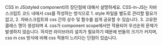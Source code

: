 CSS in JS(styled component)의 장단점에 대해서 설명하세요.
CSS-in-JS는 자바스크립트 코드 내에서 css를 작성하는 방식으로 1. style 파일을 별도로 관리할 필요가 없고, 2. 자바스크립트와 css 간의 상수 및 함수를 쉽게 공유할 수 있습니다. 3. 고유한 클래스 명이 생성되며 4. css가 component scope에서만 적용되어 우선순위 문제가 발생하지 않습니다. 하지만 라이브러리 설치가 필요하기 때문에 번들의 크기가 커지며, css in css 방식에 비해 css 적용이 느리다는 단점이 있습니다.
